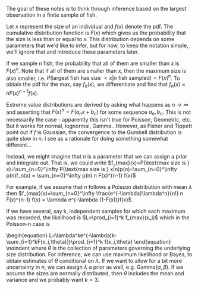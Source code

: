 The goal of these notes is to think through inference based on the largest observation in a finite sample of fish.  

Let $x$ represent the size of an individual and $f(x)$ denote the pdf.  The cumulative distribution function is $F(x)$ which gives us the probability that the size is less than or equal to $x$.  This distribution depends on some parameters that we'd like to infer, but for now, to keep the notation simple, we'll ignore that and introduce these parameters later.

If we sample $n$ fish, the probability that all of them are smaller than $x$ is $F(x)^n$.  Note that if all of them are smaller than $x$, then the maximum size is also smaller, i.e. $P(\text{largest fish has size }<x|n \text{ fish sampled})=F(x)^n$.  To obtain the pdf for the max, say $f_n(x)$, we differentiate and find that $f_n(x)=nF(x)^{n-1}f(x)$.

Extreme value distributions are derived by asking what happens as $n\to\infty$ and asserting that $F(x)^n = F(a_nx+b_n)$ for some sequence $a_n, b_n$.  This is not necessarily the case - apparently this isn't true for Poisson, Geometric, etc.  But it works for normal, lognormal, Gamma...However, as Fisher and Tippett point out if $f$ is Gaussian, the convergence to the Gumbell distribution is quite slow in $n$. I see as a rationale for doing something somewhat different...

Instead, we might imagine that $n$ is a parameter that we can assign a prior and integrate out.  That is, we could write $f_{max}(x)=P(\text{max size is } x)=\sum_{n=0}^\infty P(\text{max size is } x|n)p(n)=\sum_{n=0}^\infty p(n)f_n(x) = \sum_{n=0}^\infty p(n) n F(x)^{n-1} f(x)$

For example, if we assume that $n$ follows a Poisson distribution with mean $\lambda$ then $f_{max}(x)=\sum_{n=0}^\infty \frac{e^{-\lambda}\lambda^n}{n!} n F(x)^{n-1} f(x) = \lambda e^{-\lambda (1-F(x))}f(x)$.  

If we have several, say k, independent samples for which each maximum was recorded, the likelihood is $L=\prod_{i=1}^k f_{max}(x_i)$ which in the Poisson-n case is 

\begin{equation}
L=\lambda^ke^{-\lambda[k-\sum_{i=1}^kF(x_i,\theta)]}\prod_{i=1}^k f(x_i,\theta)
\end{equation}
\noindent where $\theta$ is the collection of parameters governing the underlying size distribution.  For inference, we can use maximum likelihood or Bayes, to obtain estimates of $\theta$ conditional on $\lambda$. If we want to allow for a bit more uncertainty in $n$, we can assign $\lambda$ a prior as well, e.g. Gamma($\alpha, \beta$).  If we assume the sizes are normally distributed, then $\theta$ includes the mean and variance and we probably want $k>3.$
